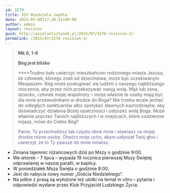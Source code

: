 ```yaml
---
id: 1579
title: XIV Niedziela zwykła
date: 2015-07-08T17:29:51+00:00
author: admin
layout: revision
guid: http://anielaolsztynek.pl/2015/07/1576-revision-2/
permalink: /2015/07/1576-revision-2/
---
```

> **Mk 6, 1-6**
> 
> **Bóg jest blisko**
> 
>  ****Trudno było uwierzyć mieszkańcom rodzinnego miasta Jezusa, że człowiek, którego znali od dzieciństwa, może być oczekiwanym Mesjaszem. Bóg może posługiwać się ludźmi z naszego najbliższego otoczenia, aby przez nich przekazywać swoją wolę. Mąż lub żona, dziecko, członek mojej wspólnoty &#8211; może właśnie te osoby mają być dla mnie przewodnikami w drodze do Boga? Nie trzeba wcale jechać do odległych sanktuariów albo spotykać sławnych kaznodziejów, aby doświadczyć działania Bożej opatrzności i usłyszeć wolę Boga. Może właśnie poprzez Twoich najbliższych i w miejscach, które codziennie mijasz, mówi do Ciebie Bóg?
> 
> <span style="color: #666699;">Panie, Ty przechodzisz tak często obok mnie i stawiasz na mojej drodze różne osoby. Otwórz moje ucho, abym usłyszał Twój głos i uwierzył, że to Ty zawsze do mnie mówisz.</span>

  * Zmiana tajemnic różańcowych dziś po Mszy o godzinie 9:00.
  * We wtorek &#8211; 7 lipca &#8211; wypada 19 rocznica pierwszej Mszy Świętej odprawianej w naszej parafii, w kaplicy.
  * W poniedziałek Msza Święta o godzinie 8:00.
  * Jest do nabycia nowy numer &#8222;Gościa Niedzielnego&#8221;.
  * Na półce z prasą są wyłożone też ulotki na temat in vitro &#8211; pytania i odpowiedzi wydane przez Klub Przyjaciół Ludzkiego Życia.